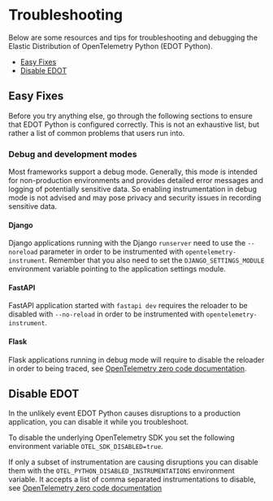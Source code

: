 <!--
Goal of this doc:
The user is able to overcome on their own some basic issues
-->

# Troubleshooting

Below are some resources and tips for troubleshooting and debugging the Elastic Distribution of OpenTelemetry Python (EDOT Python).

- [Easy Fixes](#easy-fixes)
- [Disable EDOT](#easy-fixes)

## Easy Fixes

Before you try anything else, go through the following sections to ensure that
EDOT Python is configured correctly. This is not an exhaustive list, but rather
a list of common problems that users run into.

### Debug and development modes

Most frameworks support a debug mode. Generally, this mode is intended for
non-production environments and provides detailed error messages and logging of
potentially sensitive data. So enabling instrumentation in debug mode is not advised and may pose privacy and security issues in recording
sensitive data.

#### Django

Django applications running with the Django `runserver` need to use the `--noreload` parameter in order to be instrumented with `opentelemetry-instrument`.
Remember that you also need to set the `DJANGO_SETTINGS_MODULE` environment variable pointing to the application settings module.

#### FastAPI

FastAPI application started with `fastapi dev` requires the reloader to be disabled with `--no-reload` in order to be instrumented with `opentelemetry-instrument`.

#### Flask

Flask applications running in debug mode will require to disable the reloader in order to being traced, see [OpenTelemetry zero code documentation](https://opentelemetry.io/docs/zero-code/python/example/#instrumentation-while-debugging).

## Disable EDOT

In the unlikely event EDOT Python causes disruptions to a production application, you can disable it while you troubleshoot.

To disable the underlying OpenTelemetry SDK you set the following environment variable `OTEL_SDK_DISABLED=true`.

If only a subset of instrumentation are causing disruptions you can disable them with the `OTEL_PYTHON_DISABLED_INSTRUMENTATIONS`
environment variable. It accepts a list of comma separated instrumentations to disable, see [OpenTelemetry zero code documentation](https://opentelemetry.io/docs/zero-code/python/configuration/#disabling-specific-instrumentations)
